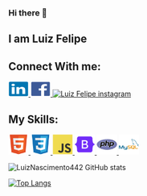 ### Hi there 👋

## I am Luiz Felipe


## Connect With me:

<a href="https://www.linkedin.com/in/luiz-felipe-nascimento-0506b11bb/">
<img src="https://raw.githubusercontent.com/devicons/devicon/master/icons/linkedin/linkedin-original.svg" alt="Luiz Felipe Linkedln" height="30" width="40">
</a>
   

<a href="https://www.facebook.com/profile.php?id=100004104362652">
<img src="https://raw.githubusercontent.com/devicons/devicon/master/icons/facebook/facebook-original.svg" alt="Luiz Felipe Facebook" height="30" width="40">
</a>


<a href="https://www.instagram.com/luizfelipe3608/">
<img src="https://www.flaticon.com/svg/vstatic/svg/2111/2111463.svg?token=exp=1615378793~hmac=b48c198ec8238d0a71ce513e98a10d10" alt="Luiz Felipe instagram" height="30" width="40">
</a>
  
  
  ## My Skills:
  
<a href="">
<img src="https://raw.githubusercontent.com/devicons/devicon/master/icons/html5/html5-original.svg" height="40" width="40">
</img>
</a>

<a href="">
<img src="https://raw.githubusercontent.com/devicons/devicon/master/icons/css3/css3-original.svg" height="40" width="40"></img>
</a>  

<a href="">
<img src="https://raw.githubusercontent.com/devicons/devicon/master/icons/javascript/javascript-original.svg" height="40" width="40">
</a>


<a href="">
<img src="https://raw.githubusercontent.com/devicons/devicon/master/icons/bootstrap/bootstrap-plain.svg" height="40" width="40">
</a>

<a href="">
<img src="https://raw.githubusercontent.com/devicons/devicon/master/icons/php/php-original.svg" height="40" width="40">
</a>

<a href="">
<img src="https://raw.githubusercontent.com/devicons/devicon/master/icons/mysql/mysql-original-wordmark.svg" height="40" width="40">
</a>



   
   
   
   
   
   
   
   
   
![LuizNascimento442 GitHub stats](https://github-readme-stats.vercel.app/api?username=LuizNascimento442&show_icons=true&theme=radical)


   [![Top Langs](https://github-readme-stats.vercel.app/api/top-langs/?username=LuizNascimento442)](https://github.com/LuizNascimento442/github-readme-stats)
  
